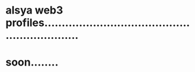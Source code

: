 # alsya web3 profiles...............................................................
# soon........
